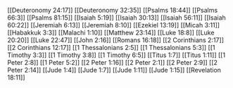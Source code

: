 [[Deuteronomy 24:17]]
[[Deuteronomy 32:35]]
[[Psalms 18:44]]
[[Psalms 66:3]]
[[Psalms 81:15]]
[[Isaiah 5:19]]
[[Isaiah 30:13]]
[[Isaiah 56:11]]
[[Isaiah 60:22]]
[[Jeremiah 6:13]]
[[Jeremiah 8:10]]
[[Ezekiel 13:19]]
[[Micah 3:11]]
[[Habakkuk 3:3]]
[[Malachi 1:10]]
[[Matthew 23:14]]
[[Luke 18:8]]
[[Luke 20:20]]
[[Luke 22:47]]
[[John 2:16]]
[[Romans 16:18]]
[[2 Corinthians 2:17]]
[[2 Corinthians 12:17]]
[[1 Thessalonians 2:5]]
[[1 Thessalonians 5:3]]
[[1 Timothy 3:3]]
[[1 Timothy 3:8]]
[[1 Timothy 6:5]]
[[Titus 1:7]]
[[Titus 1:11]]
[[1 Peter 2:8]]
[[1 Peter 5:2]]
[[2 Peter 1:16]]
[[2 Peter 2:1]]
[[2 Peter 2:9]]
[[2 Peter 2:14]]
[[Jude 1:4]]
[[Jude 1:7]]
[[Jude 1:11]]
[[Jude 1:15]]
[[Revelation 18:11]]
